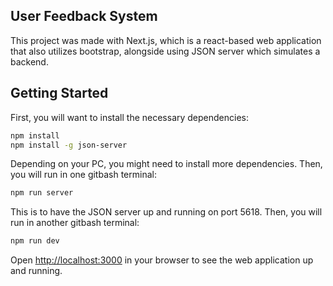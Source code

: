 ## User Feedback System

This project was made with Next.js, which is a react-based web application that also utilizes bootstrap, alongside using JSON server which simulates a backend.

## Getting Started

First, you will want to install the necessary dependencies:

```bash
npm install
npm install -g json-server
```
Depending on your PC, you might need to install more dependencies. Then, you will run in one gitbash terminal:
```bash
npm run server
```
This is to have the JSON server up and running on port 5618.
Then, you will run in another gitbash terminal:
```bash
npm run dev
```
Open [http://localhost:3000](http://localhost:3000) in your browser to see the web application up and running.
